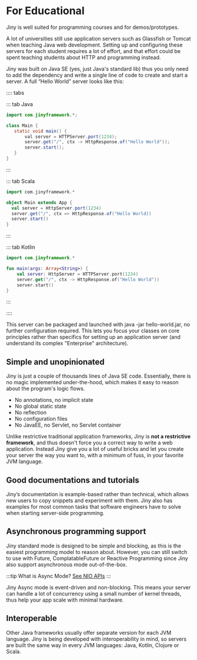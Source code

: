# For Educational

Jiny is well suited for programming courses and for demos/prototypes.

A lot of universities still use application servers such as Glassfish or Tomcat when teaching Java web development. Setting up and configuring these servers for each student requires a lot of effort, and that effort could be spent teaching students about HTTP and programming instead.

Jiny was built on Java SE (yes, just Java's standard lib) thus you only need to add the dependency and write a single line of code to create and start a server. A full “Hello World” server looks like this:

:::: tabs

::: tab Java
 ```java
import com.jinyframework.*;

class Main {
    static void main() {
        val server = HTTPServer.port(1234);
        server.get("/", ctx -> HttpResponse.of("Hello World"));
        server.start();
    }
} 
```
:::


::: tab Scala
```scala
import com.jinyframework.*

object Main extends App {
  val server = HttpServer.port(1234)
  server.get("/", ctx => HttpResponse.of("Hello World))
  server.start()
}
```
:::

::: tab Kotlin
```kotlin
import com.jinyframework.*

fun main(args: Array<String>) {
    val server: HttpServer = HTTPServer.port(1234)
    server.get("/", ctx -> HttpResponse.of("Hello World"))
    server.start()
}
```
:::

::::

This server can be packaged and launched with java -jar hello-world.jar, no further configuration required. This lets you focus your classes on core principles rather than specifics for setting up an application server (and understand its complex "Enterprise" architecture).

## Simple and unopinionated

Jiny is just a couple of thousands lines of Java SE code. Essentially, there is no magic implemented under-the-hood, which makes it easy to reason about the program's logic flows.

- No annotations, no implicit state
- No global static state
- No reflection
- No configuration files
- No JavaEE, no Servlet, no Servlet container

Unlike restrictive traditional application frameworks, Jiny is **not a restrictive framework**, and thus doesn't force you a correct way to write a web application. Instead Jiny give you a lot of useful bricks and let you create your server the way you want to, with a minimum of fuss, in your favorite JVM language.

## Good documentations and tutorials

Jiny’s documentation is example-based rather than technical, which allows new users to copy snippets and experiment with them. Jiny also has examples for most common tasks that software engineers have to solve when starting server-side programming.

## Asynchronous programming support

Jiny standard mode is designed to be simple and blocking, as this is the easiest programming model to reason about. However, you can still switch to use with Future, ComplatableFuture or Reactive Programming since Jiny also support asynchronous mode out-of-the-box.

:::tip What is Async Mode?
[See NIO APIs](https://jinyframework.com/guide/nio-apis/)
:::

Jiny Async mode is event-driven and non-blocking. This means your server can handle a lot of concurrency using a small number of kernel threads, thus help your app scale with minimal hardware.

## Interoperable

Other Java frameworks usually offer separate version for each JVM language. Jiny is being developed with interoperability in mind, so servers are built the same way in every JVM languages: Java, Kotlin, Clojure or Scala.
